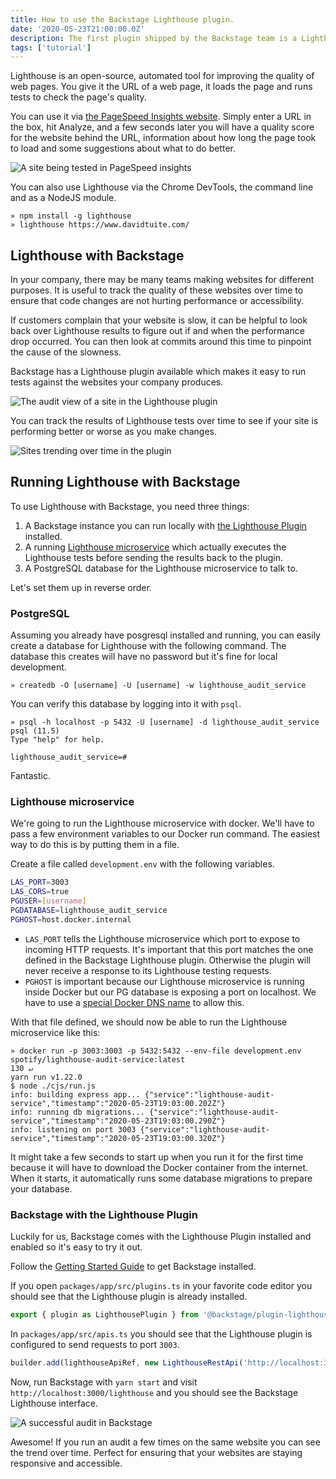 ```yaml
---
title: How to use the Backstage Lighthouse plugin.
date: '2020-05-23T21:00:00.0Z'
description: The first plugin shipped by the Backstage team is a Lighthouse plugin. It allows you to track your website speed over time in Backstage.
tags: ['tutorial']
---
```


Lighthouse is an open-source, automated tool for improving the quality of web pages. You give it the URL of a web page, it loads the page and runs tests to check the page's quality.

You can use it via [the PageSpeed Insights website](https://developers.google.com/speed/pagespeed/insights/). Simply enter a URL in the box, hit Analyze, and a few seconds later you will have a quality score for the website behind the URL, information about how long the page took to load and some suggestions about what to do better.

![A site being tested in PageSpeed insights](./pagespeed-insights.png)

You can also use Lighthouse via the Chrome DevTools, the command line and as a NodeJS module.

```shell
» npm install -g lighthouse
» lighthouse https://www.davidtuite.com/
```

## Lighthouse with Backstage

In your company, there may be many teams making websites for different purposes. It is useful to track the quality of these websites over time to ensure that code changes are not hurting performance or accessibility.

If customers complain that your website is slow, it can be helpful to look back over Lighthouse results to figure out if and when the performance drop occurred. You can then look at commits around this time to pinpoint the cause of the slowness.

Backstage has a Lighthouse plugin available which makes it easy to run tests against the websites your company produces.

![The audit view of a site in the Lighthouse plugin](./audit-view.png)

You can track the results of Lighthouse tests over time to see if your site is performing better or worse as you make changes.

![Sites trending over time in the plugin](./audit-list.png)

## Running Lighthouse with Backstage

To use Lighthouse with Backstage, you need three things:

1. A Backstage instance you can run locally with [the Lighthouse Plugin](https://github.com/spotify/backstage/tree/master/plugins/lighthouse) installed.
2. A running [Lighthouse microservice](https://github.com/spotify/lighthouse-audit-service) which actually executes the Lighthouse tests before sending the results back to the plugin.
3. A PostgreSQL database for the Lighthouse microservice to talk to.

Let's set them up in reverse order.

### PostgreSQL

Assuming you already have posgresql installed and running, you can easily create a database for Lighthouse with the following command. The database this creates will have no password but it's fine for local development.

```shell
» createdb -O [username] -U [username] -w lighthouse_audit_service
```

You can verify this database by logging into it with `psql`.

```shell
» psql -h localhost -p 5432 -U [username] -d lighthouse_audit_service
psql (11.5)
Type "help" for help.

lighthouse_audit_service=#
```

Fantastic.

### Lighthouse microservice

We're going to run the Lighthouse microservice with docker. We'll have to pass a few environment variables to our Docker run command. The easiest way to do this is by putting them in a file.

Create a file called `development.env` with the following variables.

```bash
LAS_PORT=3003
LAS_CORS=true
PGUSER=[username]
PGDATABASE=lighthouse_audit_service
PGHOST=host.docker.internal
```

- `LAS_PORT` tells the Lighthouse microservice which port to expose to incoming HTTP requests. It's important that this port matches the one defined in the Backstage Lighthouse plugin. Otherwise the plugin will never receive a response to its Lighthouse testing requests.
- `PGHOST` is important because our Lighthouse microservice is running inside Docker but our PG database is exposing a port on localhost. We have to use a [special Docker DNS name](https://docs.docker.com/docker-for-mac/networking/#use-cases-and-workarounds) to allow this.

With that file defined, we should now be able to run the Lighthouse microservice like this:

```shell
» docker run -p 3003:3003 -p 5432:5432 --env-file development.env spotify/lighthouse-audit-service:latest                                              130 ↵
yarn run v1.22.0
$ node ./cjs/run.js
info: building express app... {"service":"lighthouse-audit-service","timestamp":"2020-05-23T19:03:00.202Z"}
info: running db migrations... {"service":"lighthouse-audit-service","timestamp":"2020-05-23T19:03:00.290Z"}
info: listening on port 3003 {"service":"lighthouse-audit-service","timestamp":"2020-05-23T19:03:00.320Z"}
```

It might take a few seconds to start up when you run it for the first time because it will have to download the Docker container from the internet. When it starts, it automatically runs some database migrations to prepare your database.

### Backstage with the Lighthouse Plugin

Luckily for us, Backstage comes with the Lighthouse Plugin installed and enabled so it's easy to try it out.

Follow the [Getting Started Guide](https://github.com/spotify/backstage/blob/master/docs/getting-started/development-environment.md) to get Backstage installed.

If you open `packages/app/src/plugins.ts` in your favorite code editor you should see that the Lighthouse plugin is already installed.

```typescript
export { plugin as LighthousePlugin } from '@backstage/plugin-lighthouse';
```

In `packages/app/src/apis.ts` you should see that the Lighthouse plugin is configured to send requests to port `3003`.

```typescript
builder.add(lighthouseApiRef, new LighthouseRestApi('http://localhost:3003'));
```

Now, run Backstage with `yarn start` and visit `http://localhost:3000/lighthouse` and you should see the Backstage Lighthouse interface.

![A successful audit in Backstage](./lighthouse-running-in-backstage.png)

Awesome! If you run an audit a few times on the same website you can see the trend over time. Perfect for ensuring that your websites are staying responsive and accessible.
